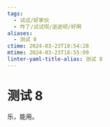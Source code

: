 ```yaml
---
tags:
  - 试试/好家伙
  - 咋了/试试呗/逝逝呗/好啊
aliases:
  - 测试 8
ctime: 2024-03-23T18:54:28
mtime: 2024-03-23T18:55:09
linter-yaml-title-alias: 测试 8
---
```


# 测试 8

乐，能用。
